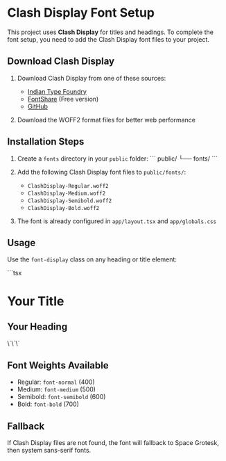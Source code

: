 # Clash Display Font Setup

This project uses **Clash Display** for titles and headings. To complete the font setup, you need to add the Clash Display font files to your project.

## Download Clash Display

1. Download Clash Display from one of these sources:
   - [Indian Type Foundry](https://www.indiantypefoundry.com/fonts/clash-display)
   - [FontShare](https://www.fontshare.com/fonts/clash-display) (Free version)
   - [GitHub](https://github.com/indiantype/clash-display)

2. Download the WOFF2 format files for better web performance

## Installation Steps

1. Create a `fonts` directory in your `public` folder:
   \`\`\`
   public/
   └── fonts/
   \`\`\`

2. Add the following Clash Display font files to `public/fonts/`:
   - `ClashDisplay-Regular.woff2`
   - `ClashDisplay-Medium.woff2`
   - `ClashDisplay-Semibold.woff2`
   - `ClashDisplay-Bold.woff2`

3. The font is already configured in `app/layout.tsx` and `app/globals.css`

## Usage

Use the `font-display` class on any heading or title element:

\`\`\`tsx
<h1 className="font-display text-4xl font-bold">Your Title</h1>
<h2 className="font-display text-2xl font-semibold">Your Heading</h2>
\`\`\`

## Font Weights Available

- Regular: `font-normal` (400)
- Medium: `font-medium` (500)
- Semibold: `font-semibold` (600)
- Bold: `font-bold` (700)

## Fallback

If Clash Display files are not found, the font will fallback to Space Grotesk, then system sans-serif fonts.
